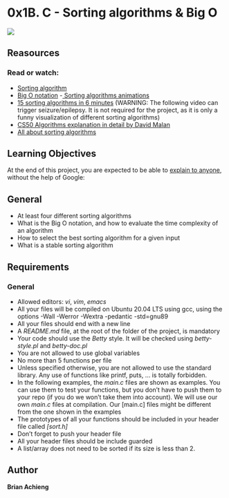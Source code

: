 # 0x1B. C - Sorting algorithms & Big O


![](https://s3.amazonaws.com/intranet-projects-files/holbertonschool-low_level_programming/248/willy-wonka.png)



## Reasources

### Read or watch:

- [Sorting algorithm](https://intranet.alxswe.com/rltoken/-j5MKLBlzZAC2RfJ5DTBIg)
- [Big O notation](https://intranet.alxswe.com/rltoken/WRvrE2BaNVQFssHiUATTrw)
-[ Sorting algorithms animations](https://intranet.alxswe.com/rltoken/ol0P7NbYVb5R31iOv4Q40A)
- [15 sorting algorithms in 6 minutes](https://intranet.alxswe.com/rltoken/_I0aEvhfJ66Xyob6dd9Utw) (WARNING: The following video can trigger seizure/epilepsy. It is not required for the project, as it is only a funny visualization of different sorting algorithms)
- [CS50 Algorithms explanation in detail by David Malan](https://intranet.alxswe.com/rltoken/Ea93HeEYuNkOL7sGb6zzGg)
- [All about sorting algorithms](https://intranet.alxswe.com/rltoken/21X_eaj5RGcLIL9mZv2sqw)


## Learning Objectives
At the end of this project, you are expected to be able to [explain to anyone](https://intranet.alxswe.com/rltoken/b-QhraVUoSGmQ1C4QfNoFw), without the help of Google:

## General
- At least four different sorting algorithms
- What is the Big O notation, and how to evaluate the time complexity of an algorithm
- How to select the best sorting algorithm for a given input
- What is a stable sorting algorithm

## Requirements
### General
- Allowed editors: *vi*, *vim*, *emacs*
- All your files will be compiled on Ubuntu 20.04 LTS using gcc, using the options -Wall -Werror -Wextra -pedantic -std=gnu89
- All your files should end with a new line
- A *README.md* file, at the root of the folder of the project, is mandatory
- Your code should use the *Betty* style. It will be checked using *betty-style.pl* and *betty-doc.pl*
- You are not allowed to use global variables
- No more than 5 functions per file
- Unless specified otherwise, you are not allowed to use the standard library. Any use of functions like printf, puts, … is totally forbidden.
- In the following examples, the *main.c* files are shown as examples. You can use them to test your functions, but you don’t have to push them to your repo (if you do we won’t take them into account). We will use our own *main.c* files at compilation. Our [main.c] files might be different from the one shown in the examples
- The prototypes of all your functions should be included in your header file called *[sort.h]*
- Don’t forget to push your header file
- All your header files should be include guarded
- A list/array does not need to be sorted if its size is less than 2.

## Author

**Brian Achieng**